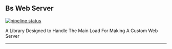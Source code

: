 <h2>Bs Web Server</h2>

[![pipeline status](https://gitlab.bsstudios.net/bs-studios/bs-web-hosting-library/badges/master/pipeline.svg)](https://gitlab.bsstudios.net/bs-studios/bs-web-hosting-library/-/commits/master)


A Library Designed to Handle The Main Load For Making A Custom Web Server

***

